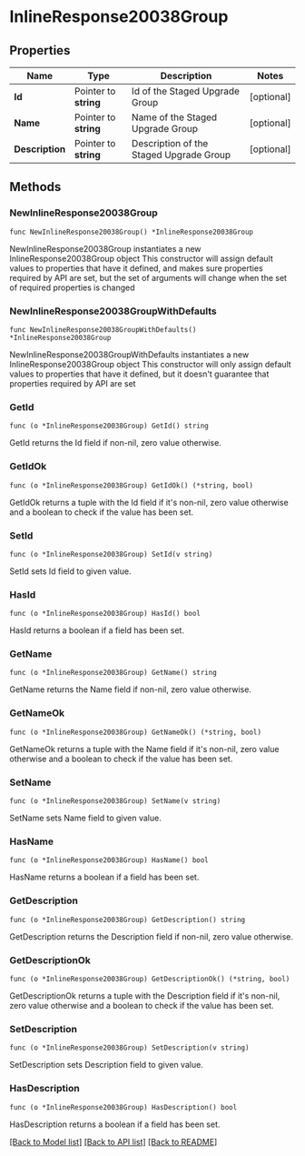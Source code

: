 # InlineResponse20038Group

## Properties

Name | Type | Description | Notes
------------ | ------------- | ------------- | -------------
**Id** | Pointer to **string** | Id of the Staged Upgrade Group | [optional] 
**Name** | Pointer to **string** | Name of the Staged Upgrade Group | [optional] 
**Description** | Pointer to **string** | Description of the Staged Upgrade Group | [optional] 

## Methods

### NewInlineResponse20038Group

`func NewInlineResponse20038Group() *InlineResponse20038Group`

NewInlineResponse20038Group instantiates a new InlineResponse20038Group object
This constructor will assign default values to properties that have it defined,
and makes sure properties required by API are set, but the set of arguments
will change when the set of required properties is changed

### NewInlineResponse20038GroupWithDefaults

`func NewInlineResponse20038GroupWithDefaults() *InlineResponse20038Group`

NewInlineResponse20038GroupWithDefaults instantiates a new InlineResponse20038Group object
This constructor will only assign default values to properties that have it defined,
but it doesn't guarantee that properties required by API are set

### GetId

`func (o *InlineResponse20038Group) GetId() string`

GetId returns the Id field if non-nil, zero value otherwise.

### GetIdOk

`func (o *InlineResponse20038Group) GetIdOk() (*string, bool)`

GetIdOk returns a tuple with the Id field if it's non-nil, zero value otherwise
and a boolean to check if the value has been set.

### SetId

`func (o *InlineResponse20038Group) SetId(v string)`

SetId sets Id field to given value.

### HasId

`func (o *InlineResponse20038Group) HasId() bool`

HasId returns a boolean if a field has been set.

### GetName

`func (o *InlineResponse20038Group) GetName() string`

GetName returns the Name field if non-nil, zero value otherwise.

### GetNameOk

`func (o *InlineResponse20038Group) GetNameOk() (*string, bool)`

GetNameOk returns a tuple with the Name field if it's non-nil, zero value otherwise
and a boolean to check if the value has been set.

### SetName

`func (o *InlineResponse20038Group) SetName(v string)`

SetName sets Name field to given value.

### HasName

`func (o *InlineResponse20038Group) HasName() bool`

HasName returns a boolean if a field has been set.

### GetDescription

`func (o *InlineResponse20038Group) GetDescription() string`

GetDescription returns the Description field if non-nil, zero value otherwise.

### GetDescriptionOk

`func (o *InlineResponse20038Group) GetDescriptionOk() (*string, bool)`

GetDescriptionOk returns a tuple with the Description field if it's non-nil, zero value otherwise
and a boolean to check if the value has been set.

### SetDescription

`func (o *InlineResponse20038Group) SetDescription(v string)`

SetDescription sets Description field to given value.

### HasDescription

`func (o *InlineResponse20038Group) HasDescription() bool`

HasDescription returns a boolean if a field has been set.


[[Back to Model list]](../README.md#documentation-for-models) [[Back to API list]](../README.md#documentation-for-api-endpoints) [[Back to README]](../README.md)


